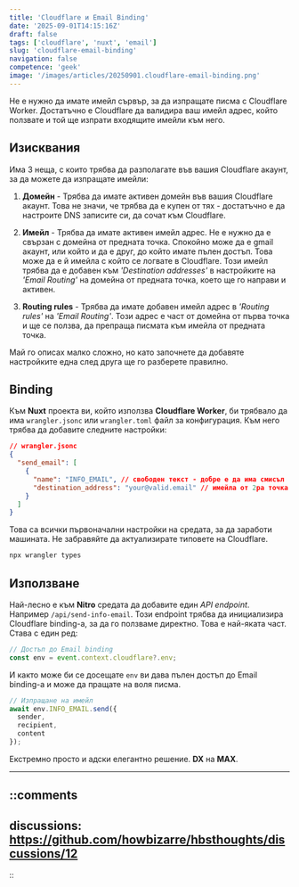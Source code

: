 ```yaml
---
title: 'Cloudflare и Email Binding'
date: '2025-09-01T14:15:16Z'
draft: false
tags: ['cloudflare', 'nuxt', 'email']
slug: 'cloudflare-email-binding'
navigation: false
competence: 'geek'
image: '/images/articles/20250901.cloudflare-email-binding.png'
---
```


Не е нужно да имате имейл сървър, за да изпращате писма с Cloudflare Worker. Достатъчно е Cloudflare да валидира ваш имейл адрес, който ползвате и той ще изпрати входящите имейли към него.

<!--more-->

## Изисквания

Има 3 неща, с които трябва да разполагате във вашия Cloudflare акаунт, за да можете да изпращате имейли:

1. **Домейн** - Трябва да имате активен домейн във вашия Cloudflare акаунт. Това не значи, че трябва да е купен от тях - достатъчно е да настроите DNS записите си, да сочат към Cloudflare.

2. **Имейл** - Трябва да имате активен имейл адрес. Не е нужно да е свързан с домейна от предната точка. Спокойно може да е gmail акаунт, или който и да е друг, до който имате пълен достъп. Това може да е й имейла с който се логвате в Cloudflare. Този имейл трябва да е добавен към _'Destination addresses'_ в настройките на _'Email Routing'_ на домейна от предната точка, което ще го направи и активен.

3. **Routing rules** - Трябва да имате добавен имейл адрес в _'Routing rules'_ на _'Email Routing'_. Този адрес е част от домейна от първа точка и ще се ползва, да препраща писмата към имейла от предната точка.

Май го описах малко сложно, но като започнете да добавяте настройките една след друга ще го разберете правилно.

## Binding

Към **Nuxt** проекта ви, който използва **Cloudflare Worker**, би трябвало да има `wrangler.jsonc` или `wrangler.toml` файл за конфигурация. Към него трябва да добавите следните настройки:

```json
// wrangler.jsonc
{
  "send_email": [
    {
      "name": "INFO_EMAIL", // свободен текст - добре е да има смисъл
      "destination_address": "your@valid.email" // имейла от 2ра точка горе
    }
  ]
}
```

Това са всички първоначални настройки на средата, за да заработи машината. Не забравяйте да актуализирате типовете на Cloudflare.

```bash
npx wrangler types
```

## Използване

Най-лесно е към **Nitro** средата да добавите един _API endpoint_. Например `/api/send-info-email`. Този endpoint трябва да инициализира Cloudflare binding-а, за да го ползваме директно. Това е най-яката част. Става с един ред:

```js
// Достъп до Email binding
const env = event.context.cloudflare?.env;
```

И както може би се досещате `env` ви дава пълен достъп до Email binding-а и може да пращате на воля писма.

```js
// Изпращане на имейл
await env.INFO_EMAIL.send({
  sender,
  recipient,
  content
});
```

Екстремно просто и адски елегантно решение. **DX** на **MAX**.

---

::comments
---
discussions: https://github.com/howbizarre/hbsthoughts/discussions/12
---
::
